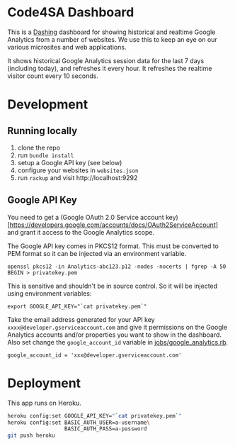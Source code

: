 Code4SA Dashboard
=================

This is a [Dashing](http://shopify.github.com/dashing) dashboard for showing historical and realtime
Google Analytics from a number of websites. We use this to keep an eye on our various microsites
and web applications.

It shows historical Google Analytics session data for the last 7 days
(including today), and refreshes it every hour. It refreshes the realtime visitor
count every 10 seconds.

Development
===========

Running locally
---------------

1. clone the repo
2. run `bundle install`
3. setup a Google API key (see below)
4. configure your websites in `websites.json`
5. run `rackup` and visit http://localhost:9292

Google API Key
--------------

You need to get a (Google OAuth 2.0 Service account key)[https://developers.google.com/accounts/docs/OAuth2ServiceAccount]
and grant it access to the Google Analytics scope.

The Google API key comes in PKCS12 format. This must be converted to PEM format so
it can be injected via an environment variable.

    openssl pkcs12 -in Analytics-abc123.p12 -nodes -nocerts | fgrep -A 50 BEGIN > privatekey.pem

This is sensitive and shouldn't be in source control. So it will be injected using environment variables:

    export GOOGLE_API_KEY="`cat privatekey.pem`"

Take the email address generated for your API key `xxxx@developer.gserviceaccount.com` and give it
permissions on the Google Analytics accounts and/or properties you want to show in the dashboard.
Also set change the `google_account_id` variable in [jobs/google_analytics.rb](jobs/google_analytics.rb).

    google_account_id = 'xxx@developer.gserviceaccount.com'

Deployment
==========

This app runs on Heroku.

```bash
heroku config:set GOOGLE_API_KEY="`cat privatekey.pem`"
heroku config:set BASIC_AUTH_USER=a-username\
                  BASIC_AUTH_PASS=a-password
git push heroku
```
